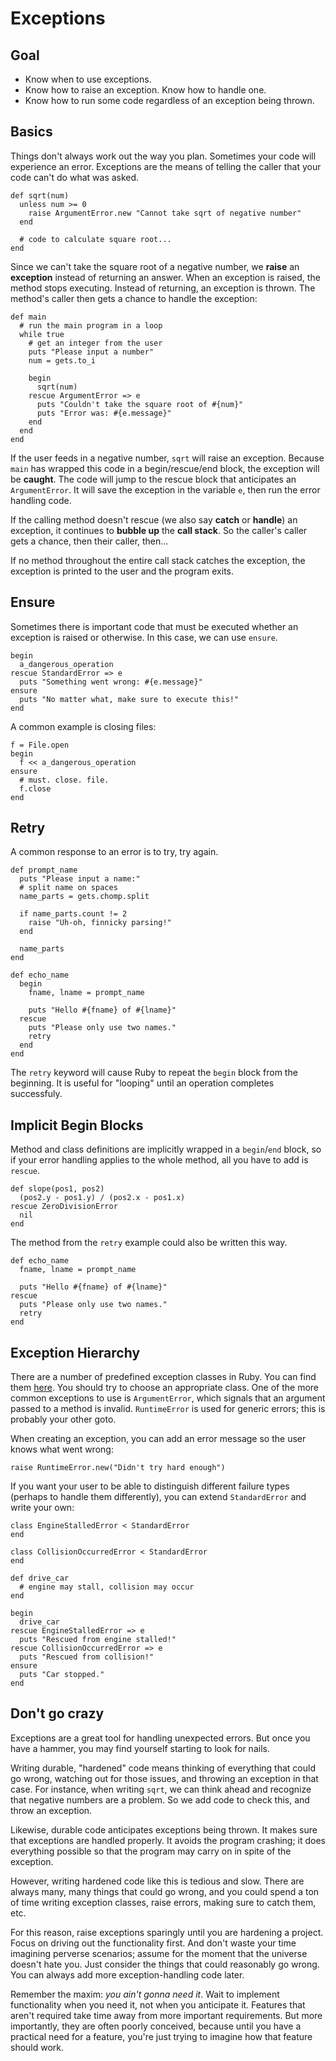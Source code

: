 # Exceptions

## Goal

*   Know when to use exceptions.
*   Know how to raise an exception. Know how to handle one.
*   Know how to run some code regardless of an exception being thrown.

## Basics

Things don't always work out the way you plan. Sometimes your code will experience an error. Exceptions are the means of telling the caller that your code can't do what was asked.

    def sqrt(num)
      unless num >= 0
        raise ArgumentError.new "Cannot take sqrt of negative number"
      end

      # code to calculate square root...
    end

Since we can't take the square root of a negative number, we **raise** an **exception** instead of returning an answer. When an exception is raised, the method stops executing. Instead of returning, an exception is thrown. The method's caller then gets a chance to handle the exception:

    def main
      # run the main program in a loop
      while true
        # get an integer from the user
        puts "Please input a number"
        num = gets.to_i

        begin
          sqrt(num)
        rescue ArgumentError => e
          puts "Couldn't take the square root of #{num}"
          puts "Error was: #{e.message}"
        end
      end
    end

If the user feeds in a negative number, `sqrt` will raise an exception. Because `main` has wrapped this code in a begin/rescue/end block, the exception will be **caught**. The code will jump to the rescue block that anticipates an `ArgumentError`. It will save the exception in the variable `e`, then run the error handling code.

If the calling method doesn't rescue (we also say **catch** or **handle**) an exception, it continues to **bubble up** the **call stack**. So the caller's caller gets a chance, then their caller, then...

If no method throughout the entire call stack catches the exception, the exception is printed to the user and the program exits.

## Ensure

Sometimes there is important code that must be executed whether an exception is raised or otherwise. In this case, we can use `ensure`.

    begin
      a_dangerous_operation
    rescue StandardError => e
      puts "Something went wrong: #{e.message}"
    ensure
      puts "No matter what, make sure to execute this!"
    end

A common example is closing files:

    f = File.open
    begin
      f << a_dangerous_operation
    ensure
      # must. close. file.
      f.close
    end

## Retry

A common response to an error is to try, try again.

    def prompt_name
      puts "Please input a name:"
      # split name on spaces
      name_parts = gets.chomp.split

      if name_parts.count != 2
        raise "Uh-oh, finnicky parsing!"
      end

      name_parts
    end

    def echo_name
      begin
        fname, lname = prompt_name

        puts "Hello #{fname} of #{lname}"
      rescue
        puts "Please only use two names."
        retry
      end
    end

The `retry` keyword will cause Ruby to repeat the `begin` block from the beginning. It is useful for "looping" until an operation completes successfuly.

## Implicit Begin Blocks

Method and class definitions are implicitly wrapped in a `begin`/`end` block, so if your error handling applies to the whole method, all you have to add is `rescue`.

    def slope(pos1, pos2)
      (pos2.y - pos1.y) / (pos2.x - pos1.x)
    rescue ZeroDivisionError
      nil
    end

The method from the `retry` example could also be written this way.

    def echo_name
      fname, lname = prompt_name

      puts "Hello #{fname} of #{lname}"
    rescue
      puts "Please only use two names."
      retry
    end

## Exception Hierarchy

There are a number of predefined exception classes in Ruby. You can find them [here](http://blog.nicksieger.com/articles/2006/09/06/rubys-exception-hierarchy). You should try to choose an appropriate class. One of the more common exceptions to use is `ArgumentError`, which signals that an argument passed to a method is invalid. `RuntimeError` is used for generic errors; this is probably your other goto.

When creating an exception, you can add an error message so the user knows what went wrong:

    raise RuntimeError.new("Didn't try hard enough")

If you want your user to be able to distinguish different failure types (perhaps to handle them differently), you can extend `StandardError` and write your own:

    class EngineStalledError < StandardError
    end

    class CollisionOccurredError < StandardError
    end

    def drive_car
      # engine may stall, collision may occur
    end

    begin
      drive_car
    rescue EngineStalledError => e
      puts "Rescued from engine stalled!"
    rescue CollisionOccurredError => e
      puts "Rescued from collision!"
    ensure
      puts "Car stopped."
    end

## Don't go crazy

Exceptions are a great tool for handling unexpected errors. But once you have a hammer, you may find yourself starting to look for nails.

Writing durable, "hardened" code means thinking of everything that could go wrong, watching out for those issues, and throwing an exception in that case. For instance, when writing `sqrt`, we can think ahead and recognize that negative numbers are a problem. So we add code to check this, and throw an exception.

Likewise, durable code anticipates exceptions being thrown. It makes sure that exceptions are handled properly. It avoids the program crashing; it does everything possible so that the program may carry on in spite of the exception.

However, writing hardened code like this is tedious and slow. There are always many, many things that could go wrong, and you could spend a ton of time writing exception classes, raise errors, making sure to catch them, etc.

For this reason, raise exceptions sparingly until you are hardening a project. Focus on driving out the functionality first. And don't waste your time imagining perverse scenarios; assume for the moment that the universe doesn't hate you. Just consider the things that could reasonably go wrong. You can always add more exception-handling code later.

Remember the maxim: _you ain't gonna need it_. Wait to implement functionality when you need it, not when you anticipate it. Features that aren't required take time away from more important requirements. But more importantly, they are often poorly conceived, because until you have a practical need for a feature, you're just trying to imagine how that feature should work.